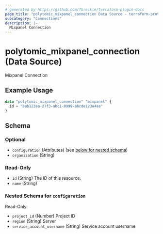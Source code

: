 ```yaml
---
# generated by https://github.com/fbreckle/terraform-plugin-docs
page_title: "polytomic_mixpanel_connection Data Source - terraform-provider-polytomic"
subcategory: "Connections"
description: |-
  Mixpanel Connection
---
```


# polytomic_mixpanel_connection (Data Source)

Mixpanel Connection

## Example Usage

```terraform
data "polytomic_mixpanel_connection" "mixpanel" {
  id = "aab123aa-27f3-abc1-9999-abcde123a4aa"
}
```

<!-- schema generated by tfplugindocs -->
## Schema

### Optional

- `configuration` (Attributes) (see [below for nested schema](#nestedatt--configuration))
- `organization` (String)

### Read-Only

- `id` (String) The ID of this resource.
- `name` (String)

<a id="nestedatt--configuration"></a>
### Nested Schema for `configuration`

Read-Only:

- `project_id` (Number) Project ID
- `region` (String) Server
- `service_account_username` (String) Service account username


